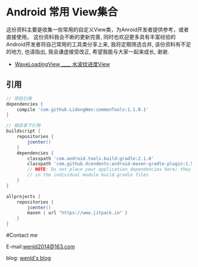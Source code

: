 # Android 常用 View集合
这份资料主要是收集一些常用的自定义View类，为Anroid开发者提供参考，或者直接使用。
这份资料我会不断的更新完善, 同时也欢迎更多具有丰富经验的Android开发者将自己常用的工具类分享上来, 我将定期筛选合并, 该份资料有不足的地方, 也请指出, 我会谦虚接受改正, 希望我能与大家一起来成长, 谢谢.

- [WaveLoadingView ____ 水波纹进度View](https://github.com/LidongWen/commonTools//blob/master/doc/waveLoadingView.md)
## 引用
```groovy
// 项目引用
dependencies {
    compile 'com.github.LidongWen:commonTools:1.1.0.1'
}

// 根目录下引用
buildscript {
    repositories {
        jcenter()
    }
    dependencies {
        classpath 'com.android.tools.build:gradle:2.1.0'
        classpath 'com.github.dcendents:android-maven-gradle-plugin:1.5'
        // NOTE: Do not place your application dependencies here; they belong
        // in the individual module build.gradle files
    }
}

allprojects {
    repositories {
        jcenter()
        maven { url "https://www.jitpack.io" }
    }
}
```

#Contact me

E-mail:wenld2014@163.com

blog: [wenld's blog](http://blog.csdn.net/sinat_15877283)
